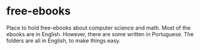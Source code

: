 # free-ebooks
Place to hold free-ebooks about computer science and math.
Most of the ebooks are in English. However, there are some written in Portuguese.
The folders are all in English, to make things easy.
